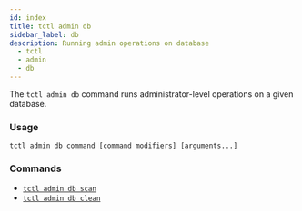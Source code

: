 ```yaml
---
id: index
title: tctl admin db
sidebar_label: db
description: Running admin operations on database
  - tctl
  - admin
  - db
---
```


The `tctl admin db` command runs administrator-level operations on a given database.

### Usage

`tctl admin db command [command modifiers] [arguments...]`

### Commands

- [`tctl admin db scan`](/tctl-v1/admin/db/scan)
- [`tctl admin db clean`](/tctl-v1/admin/db/clean)
